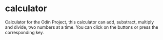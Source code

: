 # calculator
Calculator for the Odin Project, this calculator can add, substract, multiply and divide, two numbers at a time. You can click on the buttons or press the corresponding key.
